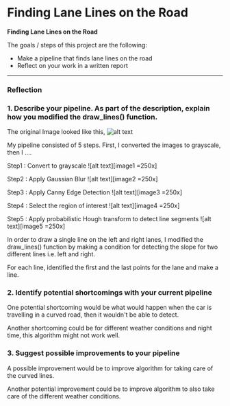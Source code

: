 # **Finding Lane Lines on the Road** 

**Finding Lane Lines on the Road**

The goals / steps of this project are the following:
* Make a pipeline that finds lane lines on the road
* Reflect on your work in a written report


[//]: # (Image References)
[image0]: ./test_images/solidWhiteCurve.jpg
[image1]: ./test_images_output/solidWhiteCurve_step1_grayscale.jpg "Grayscale"
[image2]: ./test_images_output/solidWhiteCurve_step2_gauss_smooth.jpg "Gauss"
[image3]: ./test_images_output/solidWhiteCurve_step3_canny.jpg "Canny"
[image4]: ./test_images_output/solidWhiteCurve_step4_region.jpg "Grayscale"
[image5]: ./test_images_output/solidWhiteCurve_step5_hough.jpg "Grayscale"

---

### Reflection

### 1. Describe your pipeline. As part of the description, explain how you modified the draw_lines() function.

The original Image looked like this,
![alt text][image0]

My pipeline consisted of 5 steps. First, I converted the images to grayscale, then I .... 

Step1 : Convert to grayscale
![alt text][image1 =250x]

Step2 : Apply Gaussian Blur
![alt text][image2 =250x]

Step3 : Apply Canny Edge Detection
![alt text][image3 =250x]

Step4 : Select the region of interest
![alt text][image4 =250x]

Step5 : Apply probabilistic Hough transform to detect line segments
![alt text][image5 =250x]

In order to draw a single line on the left and right lanes, I modified the draw_lines() function by making a condition for detecting the slope for two different lines i.e. left and right.

For each line, identified the first and the last points for the lane and make a line.


### 2. Identify potential shortcomings with your current pipeline


One potential shortcoming would be what would happen when the car is travelling in a curved road, then it wouldn't be able to detect.

Another shortcoming could be for different weather conditions and night time, this algorithm might not work well.


### 3. Suggest possible improvements to your pipeline

A possible improvement would be to improve algorithm for taking care of the curved lines.

Another potential improvement could be to improve algorithm to also take care of the different weather conditions.
